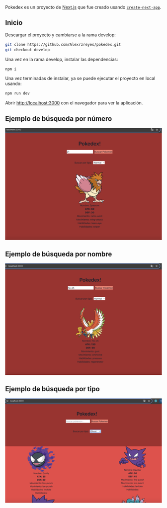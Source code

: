 Pokedex es un proyecto de [Next.js](https://nextjs.org) que fue creado usando [`create-next-app`](https://nextjs.org/docs/app/api-reference/cli/create-next-app).

## Inicio

Descargar el proyecto y cambiarse a la rama develop:

```bash
git clone https://github.com/Alexrzreyes/pokedex.git
git checkout develop
```

Una vez en la rama develop, instalar las dependencias:
```bash
npm i
```

Una vez terminadas de instalar, ya se puede ejecutar el proyecto en local usando:

```bash
npm run dev
```

Abrir [http://localhost:3000](http://localhost:3000) con el navegador para ver la aplicación.

## Ejemplo de búsqueda por número

![alt text](image.png)

## Ejemplo de búsqueda por nombre

![alt text](image-1.png)

## Ejemplo de búsqueda por tipo

![alt text](image-2.png)